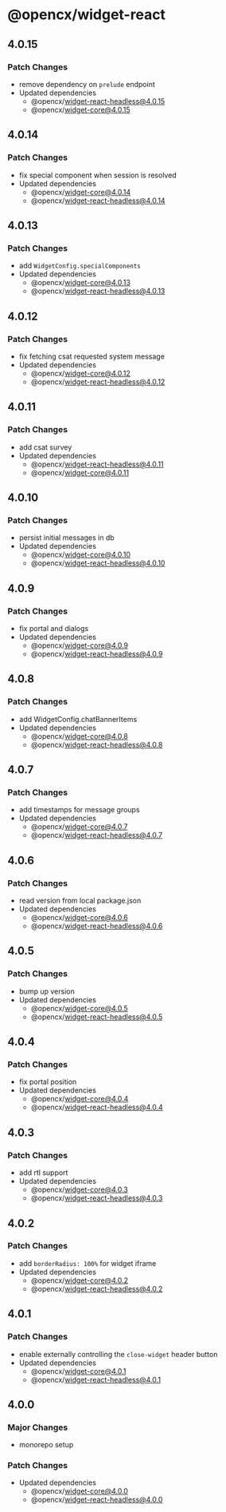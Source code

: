 # @opencx/widget-react

## 4.0.15

### Patch Changes

- remove dependency on `prelude` endpoint
- Updated dependencies
  - @opencx/widget-react-headless@4.0.15
  - @opencx/widget-core@4.0.15

## 4.0.14

### Patch Changes

- fix special component when session is resolved
- Updated dependencies
  - @opencx/widget-core@4.0.14
  - @opencx/widget-react-headless@4.0.14

## 4.0.13

### Patch Changes

- add `WidgetConfig.specialComponents`
- Updated dependencies
  - @opencx/widget-core@4.0.13
  - @opencx/widget-react-headless@4.0.13

## 4.0.12

### Patch Changes

- fix fetching csat requested system message
- Updated dependencies
  - @opencx/widget-core@4.0.12
  - @opencx/widget-react-headless@4.0.12

## 4.0.11

### Patch Changes

- add csat survey
- Updated dependencies
  - @opencx/widget-react-headless@4.0.11
  - @opencx/widget-core@4.0.11

## 4.0.10

### Patch Changes

- persist initial messages in db
- Updated dependencies
  - @opencx/widget-core@4.0.10
  - @opencx/widget-react-headless@4.0.10

## 4.0.9

### Patch Changes

- fix portal and dialogs
- Updated dependencies
  - @opencx/widget-core@4.0.9
  - @opencx/widget-react-headless@4.0.9

## 4.0.8

### Patch Changes

- add WidgetConfig.chatBannerItems
- Updated dependencies
  - @opencx/widget-core@4.0.8
  - @opencx/widget-react-headless@4.0.8

## 4.0.7

### Patch Changes

- add timestamps for message groups
- Updated dependencies
  - @opencx/widget-core@4.0.7
  - @opencx/widget-react-headless@4.0.7

## 4.0.6

### Patch Changes

- read version from local package.json
- Updated dependencies
  - @opencx/widget-core@4.0.6
  - @opencx/widget-react-headless@4.0.6

## 4.0.5

### Patch Changes

- bump up version
- Updated dependencies
  - @opencx/widget-core@4.0.5
  - @opencx/widget-react-headless@4.0.5

## 4.0.4

### Patch Changes

- fix portal position
- Updated dependencies
  - @opencx/widget-core@4.0.4
  - @opencx/widget-react-headless@4.0.4

## 4.0.3

### Patch Changes

- add rtl support
- Updated dependencies
  - @opencx/widget-core@4.0.3
  - @opencx/widget-react-headless@4.0.3

## 4.0.2

### Patch Changes

- add `borderRadius: 100%` for widget iframe
- Updated dependencies
  - @opencx/widget-core@4.0.2
  - @opencx/widget-react-headless@4.0.2

## 4.0.1

### Patch Changes

- enable externally controlling the `close-widget` header button
- Updated dependencies
  - @opencx/widget-core@4.0.1
  - @opencx/widget-react-headless@4.0.1

## 4.0.0

### Major Changes

- monorepo setup

### Patch Changes

- Updated dependencies
  - @opencx/widget-core@4.0.0
  - @opencx/widget-react-headless@4.0.0
